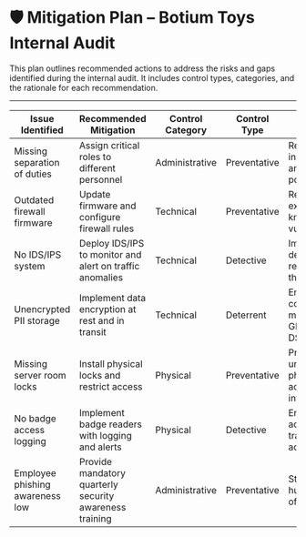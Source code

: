 # 🛡️ Mitigation Plan – Botium Toys Internal Audit

This plan outlines recommended actions to address the risks and gaps identified during the internal audit. It includes control types, categories, and the rationale for each recommendation.

---

| Issue Identified                  | Recommended Mitigation                                  | Control Category | Control Type     | Rationale / Benefit                                       |
|----------------------------------|----------------------------------------------------------|------------------|------------------|-----------------------------------------------------------|
| Missing separation of duties     | Assign critical roles to different personnel             | Administrative   | Preventative     | Reduces insider threat and single point of failure        |
| Outdated firewall firmware       | Update firmware and configure firewall rules             | Technical        | Preventative     | Reduces exposure to known vulnerabilities                 |
| No IDS/IPS system                | Deploy IDS/IPS to monitor and alert on traffic anomalies | Technical        | Detective        | Improves detection of real-time threats                   |
| Unencrypted PII storage          | Implement data encryption at rest and in transit         | Technical        | Deterrent        | Ensures confidentiality, meets GDPR/PCI DSS              |
| Missing server room locks        | Install physical locks and restrict access               | Physical         | Preventative     | Prevents unauthorized physical access to infrastructure   |
| No badge access logging          | Implement badge readers with logging and alerts          | Physical         | Detective        | Enables access tracking for accountability                |
| Employee phishing awareness low  | Provide mandatory quarterly security awareness training  | Administrative   | Preventative     | Strengthens human layer of defense                        |
